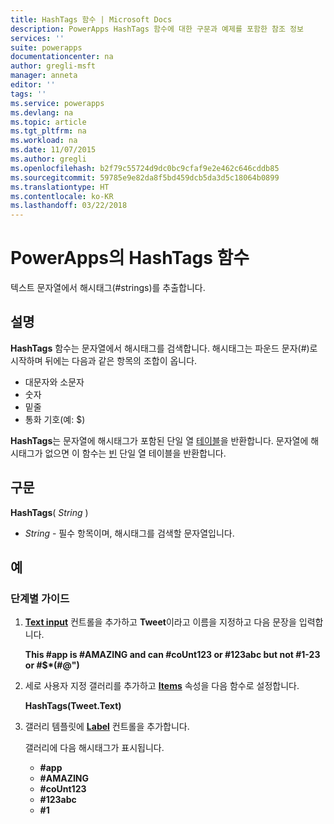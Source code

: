 ```yaml
---
title: HashTags 함수 | Microsoft Docs
description: PowerApps HashTags 함수에 대한 구문과 예제를 포함한 참조 정보
services: ''
suite: powerapps
documentationcenter: na
author: gregli-msft
manager: anneta
editor: ''
tags: ''
ms.service: powerapps
ms.devlang: na
ms.topic: article
ms.tgt_pltfrm: na
ms.workload: na
ms.date: 11/07/2015
ms.author: gregli
ms.openlocfilehash: b2f79c55724d9dc0bc9cfaf9e2e462c646cddb85
ms.sourcegitcommit: 59785e9e82da8f5bd459dcb5da3d5c18064b0899
ms.translationtype: HT
ms.contentlocale: ko-KR
ms.lasthandoff: 03/22/2018
---
```

# <a name="hashtags-function-in-powerapps"></a>PowerApps의 HashTags 함수
텍스트 문자열에서 해시태그(#strings)를 추출합니다.

## <a name="description"></a>설명
**HashTags** 함수는 문자열에서 해시태그를 검색합니다. 해시태그는 파운드 문자(#)로 시작하며 뒤에는 다음과 같은 항목의 조합이 옵니다.

* 대문자와 소문자
* 숫자
* 밑줄
* 통화 기호(예: $)

**HashTags**는 문자열에 해시태그가 포함된 단일 열 [테이블](../working-with-tables.md)을 반환합니다.  문자열에 해시태그가 없으면 이 함수는 [빈](function-isblank-isempty.md) 단일 열 테이블을 반환합니다.

## <a name="syntax"></a>구문
**HashTags**( *String* )

* *String* - 필수 항목이며,  해시태그를 검색할 문자열입니다.

## <a name="examples"></a>예
### <a name="step-by-step"></a>단계별 가이드
1. **[Text input](../controls/control-text-input.md)** 컨트롤을 추가하고 **Tweet**이라고 이름을 지정하고 다음 문장을 입력합니다.
   
    **This #app is #AMAZING and can #coUnt123 or #123abc but not #1-23 or #$\*(#@")**
2. 세로 사용자 지정 갤러리를 추가하고 **[Items](../controls/properties-core.md)** 속성을 다음 함수로 설정합니다.
   
    **HashTags(Tweet.Text)**
3. 갤러리 템플릿에 **[Label](../controls/control-text-box.md)** 컨트롤을 추가합니다.
   
    갤러리에 다음 해시태그가 표시됩니다.
   
   * **\#app**
   * **\#AMAZING**
   * **\#coUnt123**
   * **\#123abc**
   * **\#1**

